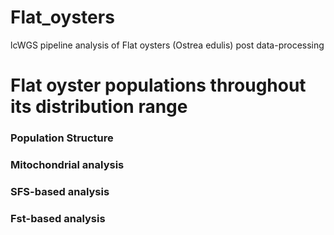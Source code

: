 # Flat_oysters
lcWGS pipeline analysis of Flat oysters (Ostrea edulis) post data-processing

# Flat oyster populations throughout its distribution range
### Population Structure
### Mitochondrial analysis
### SFS-based analysis
### Fst-based analysis


